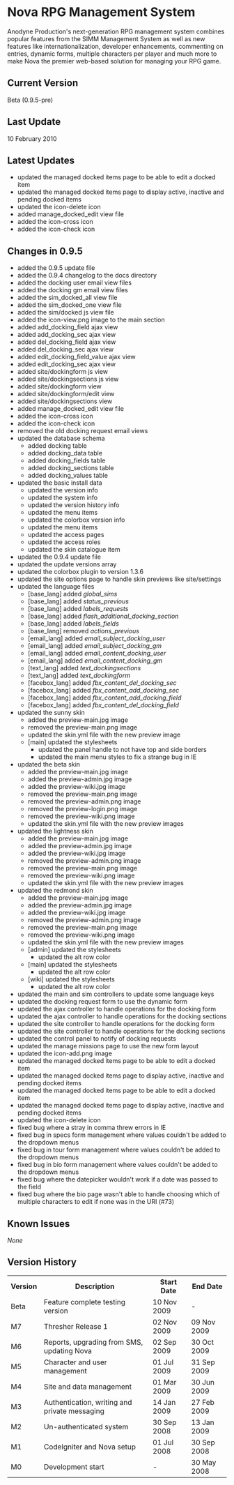 Nova RPG Management System
==========================
Anodyne Production's next-generation RPG management system combines popular features from the SIMM Management System as well as new features like internationalization, developer enhancements, commenting on entries, dynamic forms, multiple characters per player and much more to make Nova the premier web-based solution for managing your RPG game.

Current Version
---------------
Beta (0.9.5-pre)

Last Update
-----------
10 February 2010

Latest Updates
--------------
* updated the managed docked items page to be able to edit a docked item
* updated the managed docked items page to display active, inactive and pending docked items
* updated the icon-delete icon
* added manage_docked_edit view file
* added the icon-cross icon
* added the icon-check icon

Changes in 0.9.5
----------------
* added the 0.9.5 update file
* added the 0.9.4 changelog to the docs directory
* added the docking user email view files
* added the docking gm email view files
* added the sim_docked_all view file
* added the sim_docked_one view file
* added the sim/docked js view file
* added the icon-view.png image to the main section
* added add_docking_field ajax view
* added add_docking_sec ajax view
* added del_docking_field ajax view
* added del_docking_sec ajax view
* added edit_docking_field_value ajax view
* added edit_docking_sec ajax view
* added site/dockingform js view
* added site/dockingsections js view
* added site/dockingform view
* added site/dockingform/edit view
* added site/dockingsections view
* added manage\_docked\_edit view file
* added the icon-cross icon
* added the icon-check icon
* removed the old docking request email views
* updated the database schema
    * added docking table
    * added docking_data table
    * added docking_fields table
    * added docking_sections table
    * added docking_values table
* updated the basic install data
    * updated the version info
    * updated the system info
    * updated the version history info
    * updated the menu items
    * updated the colorbox version info
    * updated the menu items
    * updated the access pages
    * updated the access roles
    * updated the skin catalogue item
* updated the 0.9.4 update file
* updated the update versions array
* updated the colorbox plugin to version 1.3.6
* updated the site options page to handle skin previews like site/settings
* updated the language files
    * [base\_lang] added _global\_sims_
    * [base\_lang] added _status\_previous_
    * [base\_lang] added _labels\_requests_
    * [base\_lang] added _flash\_additional\_docking\_section_
    * [base\_lang] added _labels\_fields_
    * [base\_lang] removed _actions\_previous_
    * [email\_lang] added _email\_subject\_docking\_user_
    * [email\_lang] added _email\_subject\_docking\_gm_
    * [email\_lang] added _email\_content\_docking\_user_
    * [email\_lang] added _email\_content\_docking\_gm_
    * [text\_lang] added _text\_dockingsections_
    * [text\_lang] added _text\_dockingform_
    * [facebox\_lang] added _fbx\_content\_del\_docking\_sec_
    * [facebox\_lang] added _fbx\_content\_add\_docking\_sec_
    * [facebox\_lang] added _fbx\_content\_add\_docking\_field_
    * [facebox\_lang] added _fbx\_content\_del\_docking\_field_
* updated the sunny skin
    * added the preview-main.jpg image
    * removed the preview-main.png image
    * updated the skin.yml file with the new preview image
    * [main] updated the stylesheets
         * updated the panel handle to not have top and side borders
         * updated the main menu styles to fix a strange bug in IE
* updated the beta skin
    * added the preview-main.jpg image
    * added the preview-admin.jpg image
    * added the preview-wiki.jpg image
    * removed the preview-main.png image
    * removed the preview-admin.png image
    * removed the preview-login.png image
    * removed the preview-wiki.png image
    * updated the skin.yml file with the new preview images
* updated the lightness skin
    * added the preview-main.jpg image
    * added the preview-admin.jpg image
	* added the preview-wiki.jpg image
	* removed the preview-admin.png image
    * removed the preview-main.png image
    * removed the preview-wiki.png image
    * updated the skin.yml file with the new preview images
* updated the redmond skin
    * added the preview-main.jpg image
    * added the preview-admin.jpg image
	* added the preview-wiki.jpg image
	* removed the preview-admin.png image
    * removed the preview-main.png image
    * removed the preview-wiki.png image
    * updated the skin.yml file with the new preview images
    * [admin] updated the stylesheets
        * updated the alt row color
	* [main] updated the stylesheets
        * updated the alt row color
	* [wiki] updated the stylesheets
        * updated the alt row color
* updated the main and sim controllers to update some language keys
* updated the docking request form to use the dynamic form
* updated the ajax controller to handle operations for the docking form
* updated the ajax controller to handle operations for the docking sections
* updated the site controller to handle operations for the docking form
* updated the site controller to handle operations for the docking sections
* updated the control panel to notify of docking requests
* updated the manage missions page to use the new form layout
* updated the icon-add.png image
* updated the managed docked items page to be able to edit a docked item
* updated the managed docked items page to display active, inactive and pending docked items
* updated the managed docked items page to be able to edit a docked item
* updated the managed docked items page to display active, inactive and pending docked items
* updated the icon-delete icon
* fixed bug where a stray in comma threw errors in IE
* fixed bug in specs form management where values couldn't be added to the dropdown menus
* fixed bug in tour form management where values couldn't be added to the dropdown menus
* fixed bug in bio form management where values couldn't be added to the dropdown menus
* fixed bug where the datepicker wouldn't work if a date was passed to the field
* fixed bug where the bio page wasn't able to handle choosing which of multiple characters to edit if none was in the URI (#73)

Known Issues
------------
_None_

Version History
---------------
<table>
	<tr>
		<th>Version</th><th>Description</th><th>Start Date</th><th>End Date</th>
	</tr>
	<tr>
		<td>Beta</td><td>Feature complete testing version</td><td>10 Nov 2009</td><td>-</td>
	</tr>
	<tr>
		<td>M7</td><td>Thresher Release 1</td><td>02 Nov 2009</td><td>09 Nov 2009</td>
	</tr>
	<tr>
		<td>M6</td><td>Reports, upgrading from SMS, updating Nova</td><td>02 Sep 2009</td><td>30 Oct 2009</td>
	</tr>
	<tr>
		<td>M5</td><td>Character and user management</td><td>01 Jul 2009</td><td>31 Sep 2009</td>
	</tr>
	<tr>
		<td>M4</td><td>Site and data management</td><td>01 Mar 2009</td><td>30 Jun 2009</td>
	</tr>
	<tr>
		<td>M3</td><td>Authentication, writing and private messaging</td><td>14 Jan 2009</td><td>27 Feb 2009</td>
	</tr>
	<tr>
		<td>M2</td><td>Un-authenticated system</td><td>30 Sep 2008</td><td>13 Jan 2009</td>
	</tr>
	<tr>
		<td>M1</td><td>CodeIgniter and Nova setup</td><td>01 Jul 2008</td><td>30 Sep 2008</td>
	</tr>
	<tr>
		<td>M0</td><td>Development start</td><td>-</td><td>30 May 2008</td>
	</tr>
</table>